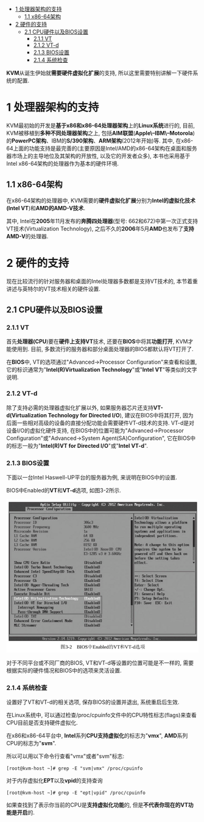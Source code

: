 
<!-- @import "[TOC]" {cmd="toc" depthFrom=1 depthTo=6 orderedList=false} -->

<!-- code_chunk_output -->

- [1 处理器架构的支持](#1-处理器架构的支持)
  - [1.1 x86-64架构](#11-x86-64架构)
- [2 硬件的支持](#2-硬件的支持)
  - [2.1 CPU硬件以及BIOS设置](#21-cpu硬件以及bios设置)
    - [2.1.1 VT](#211-vt)
    - [2.1.2 VT-d](#212-vt-d)
    - [2.1.3 BIOS设置](#213-bios设置)
    - [2.1.4 系统检查](#214-系统检查)

<!-- /code_chunk_output -->

**KVM**从诞生伊始就**需要硬件虚拟化扩展**的支持, 所以这里需要特别讲解一下硬件系统的配置. 

# 1 处理器架构的支持

KVM最初始的开发是**基于x86和x86\-64处理器架构**上的**Linux系统**进行的, 目前, KVM被移植到**多种不同处理器架构**之上, 包括**AIM联盟**(**Apple\–IBM\–Motorola**)的**PowerPC架构**、IBM的**S/390架构**、**ARM架构**(2012年开始)等. 其中, 在x86\-64上面的功能支持是最完善的(主要原因是Intel/AMD的x86\-64架构在桌面和服务器市场上的主导地位及其架构的开放性, 以及它的开发者众多), 本书也采用基于Intel x86\-64架构的处理器作为基本的硬件环境. 

## 1.1 x86-64架构

在x86\-64架构的处理器中, KVM需要的**硬件虚拟化扩展**分别为**Intel的虚拟化技术(Intel VT**)和**AMD的AMD\-V技术**. 

其中, Intel在**2005**年11月发布的**奔腾四处理器**(型号: 662和672)中第一次正式支持VT技术(Virtualization Technology), 之后不久的**2006**年5月**AMD**也发布了**支持AMD\-V**的处理器. 

# 2 硬件的支持

现在比较流行的针对服务器和桌面的Intel处理器多数都是支持VT技术的, 本节着重讲述与英特尔的VT技术相关的硬件设置. 

## 2.1 CPU硬件以及BIOS设置

### 2.1.1 VT

首先**处理器(CPU**)要在**硬件上支持VT**技术, 还要在**BIOS**中将其**功能打开**, KVM才能使用到. 目前, 多数流行的服务器和部分桌面处理器的BIOS都默认将VT打开了. 

在**BIOS**中, VT的选项通过"Advanced→Processor Configuration"来查看和设置, 它的标识通常为"**Intel(R)Virtualization Technology**"或"**Intel VT**"等类似的文字说明. 

### 2.1.2 VT-d

除了支持必需的处理器虚拟化扩展以外, 如果服务器芯片还支持**VT\-d(Virtualization Technology for Directed I/O**), 建议在BIOS中将其打开, 因为后面一些相对高级的设备的直接分配功能会需要硬件VT\-d技术的支持. VT\-d是对设备I/O的虚拟化硬件支持, 在BIOS中的位置可能为"Advanced→Processor Configuration"或"Advanced→System Agent(SA)Configuration", 它在BIOS中的标志一般为"**Intel(R)VT for Directed I/O**"或"**Intel VT\-d**". 

### 2.1.3 BIOS设置

下面以一台Intel Haswell\-UP平台的服务器为例, 来说明在BIOS中的设置. 

BIOS中Enabled的**VT**和**VT\-d**选项, 如图3-2所示. 

![](./images/2019-05-15-09-02-49.png)

对于不同平台或不同厂商的BIOS, VT和VT\-d等设置的位置可能是不一样的, 需要根据实际的硬件情况和BIOS中的选项来灵活设置. 

### 2.1.4 系统检查

设置好了VT和VT\-d的相关选项, 保存BIOS的设置并退出, 系统重启后生效. 

在Linux系统中, 可以通过检查/proc/cpuinfo文件中的CPU特性标志(flags)来查看CPU目前是否支持硬件虚拟化. 

在x86和x86\-64平台中, **Intel**系列**CPU支持虚拟化**的标志为"**vmx**", **AMD**系列CPU的标志为"**svm**". 

所以可以用以下命令行查看"vmx"或者"svm"标志: 

```
[root@kvm-host ~]# grep -E "svm|vmx" /proc/cpuinfo
```

对于内存虚拟化**EPT**以及**vpid**的支持查询

```
[root@kvm-host ~]# grep -E "ept|vpid" /proc/cpuinfo 
```

如果查找到了表示你当前的CPU是**支持虚拟化功能**的, 但是**不代表你现在的VT功能是开启**的. 